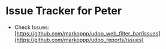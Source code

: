 # Issue Tracker for Peter

- Check Issues: [https://github.com/markoppp/udoo_web_filter_bar/issues](https://github.com/markoppp/udoo_reports/issues)
